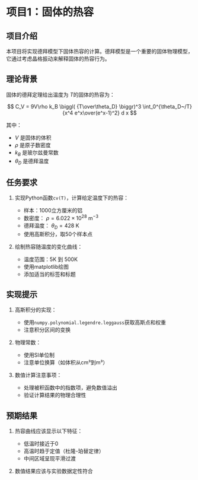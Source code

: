 # 项目1：固体的热容

## 项目介绍

本项目将实现德拜模型下固体热容的计算。德拜模型是一个重要的固体物理模型，它通过考虑晶格振动来解释固体的热容行为。

## 理论背景

固体的德拜定理给出温度为 $T$的固体的热容为：

$$
C_V = 9V\rho k_B \biggl( {T\over\theta_D} \biggr)^3 \int_0^{\theta_D~/T}
      {x^4 e^x\over(e^x-1)^2} d x
$$

其中：
- $V$ 是固体的体积
- $\rho$ 是原子数密度
- $k_B$ 是玻尔兹曼常数
- $\theta_D$ 是德拜温度

## 任务要求

1. 实现Python函数`cv(T)`，计算给定温度下的热容：
   - 样本：1000立方厘米的铝
   - 数密度： $\rho=6.022\times10^{28}~\mathrm{m}^{-3}$
   - 德拜温度： $\theta_D=428~\mathrm{K}$
   - 使用高斯积分，取50个样本点

2. 绘制热容随温度的变化曲线：
   - 温度范围：5K 到 500K
   - 使用matplotlib绘图
   - 添加适当的标签和标题

## 实现提示

1. 高斯积分的实现：
   - 使用`numpy.polynomial.legendre.leggauss`获取高斯点和权重
   - 注意积分区间的变换

2. 物理常数：
   - 使用SI单位制
   - 注意单位换算（如体积从cm³到m³）

3. 数值计算注意事项：
   - 处理被积函数中的指数项，避免数值溢出
   - 验证计算结果的物理合理性

## 预期结果

1. 热容曲线应该显示以下特征：
   - 低温时接近于0
   - 高温时趋于定值（杜隆-珀替定律）
   - 中间区域呈现平滑过渡

2. 数值结果应该与实验数据定性符合

